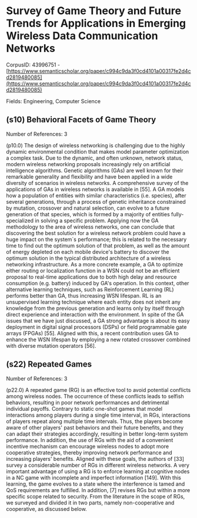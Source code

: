 # Survey of Game Theory and Future Trends for Applications in Emerging Wireless Data Communication Networks

CorpusID: 43996751 - [https://www.semanticscholar.org/paper/c994c9da3f0cd4101a00317fe2d4cd2819480085](https://www.semanticscholar.org/paper/c994c9da3f0cd4101a00317fe2d4cd2819480085)

Fields: Engineering, Computer Science

## (s10) Behavioral Facets of Game Theory
Number of References: 3

(p10.0) The design of wireless networking is challenging due to the highly dynamic environmental condition that makes model parameter optimization a complex task. Due to the dynamic, and often unknown, network status, modern wireless networking proposals increasingly rely on artificial intelligence algorithms. Genetic algorithms (GAs) are well known for their remarkable generality and flexibility and have been applied in a wide diversity of scenarios in wireless networks. A comprehensive survey of the applications of GAs in wireless networks is available in [55]. A GA models how a population of entities with similar characteristics (i.e. species), after several generations, through a process of genetic inheritance constrained by mutation, crossover and natural selection, can evolve to a future generation of that species, which is formed by a majority of entities fully-specialized in solving a specific problem. Applying now the GA methodology to the area of wireless networks, one can conclude that discovering the best solution for a wireless network problem could have a huge impact on the system´s performance; this is related to the necessary time to find out the optimum solution of that problem, as well as the amount of energy depleted on each mobile device's battery to discover the optimum solution in the typical distributed architecture of a wireless networking infrastructure. As a more concrete example, a GA to optimize either routing or localization function in a WSN could not be an efficient proposal to real-time applications due to both high delay and resource consumption (e.g. battery) induced by GA's operation. In this context, other alternative learning techniques, such as Reinforcement Learning (RL) performs better than GA, thus increasing WSN lifespan. RL is an unsupervised learning technique where each entity does not inherit any knowledge from the previous generation and learns only by itself through direct experience and interaction with the environment. In spite of the GA issues that we have just discussed, a GA strong advantage is about its easy deployment in digital signal processors (DSPs) or field programmable gate arrays (FPGAs) [55]. Aligned with this, a recent contribution uses GA to enhance the WSN lifespan by employing a new rotated crossover combined with diverse mutation operators [56].
## (s22) Repeated Games
Number of References: 3

(p22.0) A repeated game (RG) is an effective tool to avoid potential conflicts among wireless nodes. The occurrence of these conflicts leads to selfish behaviors, resulting in poor network performances and detrimental individual payoffs. Contrary to static one-shot games that model interactions among players during a single time interval, in RGs, interactions of players repeat along multiple time intervals. Thus, the players become aware of other players' past behaviors and their future benefits, and they can adapt their strategies accordingly, resulting in better long-term system performance. In addition, the use of RGs with the aid of a convenient incentive mechanism can encourage wireless nodes to adopt more cooperative strategies, thereby improving network performance and increasing players' benefits. Aligned with these goals, the authors of [33] survey a considerable number of RGs in different wireless networks. A very important advantage of using a RG is to enforce learning at cognitive nodes in a NC game with incomplete and imperfect information [149]. With this learning, the game evolves to a state where the interference is tamed and QoS requirements are fulfilled. In addition, [7] revises RGs but within a more specific scope related to security. From the literature in the scope of RGs, we surveyed and divided it in two parts, namely non-cooperative and cooperative, as discussed below.

